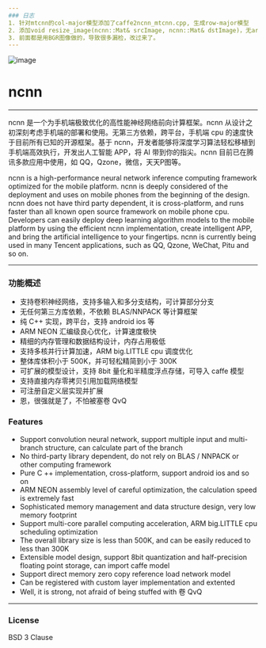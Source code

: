 ```yaml
---
### 日志
1. 针对mtcnn的col-major模型添加了caffe2ncnn_mtcnn.cpp, 生成row-major模型
2. 添加void resize_image(ncnn::Mat& srcImage, ncnn::Mat& dstImage)，无arm优化
3. 前面都是用BGR图像做的，导致很多漏检，改过来了。
---
```

![image](https://github.com/ElegantGod/ncnn/blob/master/result0.jpg)
# ncnn

---

ncnn 是一个为手机端极致优化的高性能神经网络前向计算框架。ncnn 从设计之初深刻考虑手机端的部署和使用。无第三方依赖，跨平台，手机端 cpu 的速度快于目前所有已知的开源框架。基于 ncnn，开发者能够将深度学习算法轻松移植到手机端高效执行，开发出人工智能 APP，将 AI 带到你的指尖。ncnn 目前已在腾讯多款应用中使用，如 QQ，Qzone，微信，天天P图等。

ncnn is a high-performance neural network inference computing framework optimized for the mobile platform. ncnn is deeply considered of the deployment and uses on mobile phones from the beginning of the design. ncnn does not have third party dependent, it is cross-platform, and runs faster than all known open source framework on mobile phone cpu. Developers can easily deploy deep learning algorithm models to the mobile platform by using the efficient ncnn implementation, create intelligent APP, and bring the artificial intelligence to your fingertips. ncnn is currently being used in many Tencent applications, such as QQ, Qzone, WeChat, Pitu and so on.

---

### 功能概述

* 支持卷积神经网络，支持多输入和多分支结构，可计算部分分支
* 无任何第三方库依赖，不依赖 BLAS/NNPACK 等计算框架
* 纯 C++ 实现，跨平台，支持 android ios 等
* ARM NEON 汇编级良心优化，计算速度极快
* 精细的内存管理和数据结构设计，内存占用极低
* 支持多核并行计算加速，ARM big.LITTLE cpu 调度优化
* 整体库体积小于 500K，并可轻松精简到小于 300K
* 可扩展的模型设计，支持 8bit 量化和半精度浮点存储，可导入 caffe 模型
* 支持直接内存零拷贝引用加载网络模型
* 可注册自定义层实现并扩展
* 恩，很强就是了，不怕被塞卷 QvQ

### Features

* Support convolution neural network, support multiple input and multi-branch structure, can calculate part of the branch
* No third-party library dependent, do not rely on BLAS / NNPACK or other computing framework
* Pure C ++ implementation, cross-platform, support android ios and so on
* ARM NEON assembly level of careful optimization, the calculation speed is extremely fast
* Sophisticated memory management and data structure design, very low memory footprint
* Support multi-core parallel computing acceleration, ARM big.LITTLE cpu scheduling optimization
* The overall library size is less than 500K, and can be easily reduced to less than 300K
* Extensible model design, support 8bit quantization and half-precision floating point storage, can import caffe model
* Support direct memory zero copy reference load network model
* Can be registered with custom layer implementation and extented
* Well, it is strong, not afraid of being stuffed with 卷   QvQ

---

### License

BSD 3 Clause

